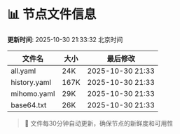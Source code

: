 # 📊 节点文件信息

**更新时间**: 2025-10-30 21:33:32 北京时间

| 文件名 | 大小 | 最后修改 |
|--------|------|----------|
| all.yaml | 24K | 2025-10-30 21:33 |
| history.yaml | 167K | 2025-10-30 21:33 |
| mihomo.yaml | 29K | 2025-10-30 21:33 |
| base64.txt | 26K | 2025-10-30 21:33 |

> 🔄 文件每30分钟自动更新，确保节点的新鲜度和可用性
